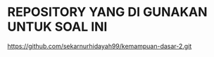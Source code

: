 # REPOSITORY YANG DI GUNAKAN UNTUK SOAL INI #

https://github.com/sekarnurhidayah99/kemampuan-dasar-2.git